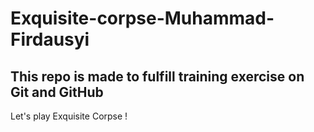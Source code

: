 # Exquisite-corpse-Muhammad-Firdausyi

## This repo is made to fulfill training exercise on Git and GitHub

Let's play Exquisite Corpse !
